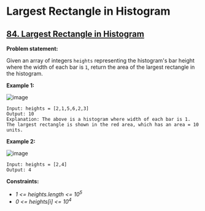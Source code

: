 # Largest Rectangle in Histogram

## [84. Largest Rectangle in Histogram](https://leetcode.com/problems/largest-rectangle-in-histogram/)

**Problem statement:**

Given an array of integers `heights` representing the histogram's bar height where the width of each bar is `1`, return the area of the largest rectangle in the histogram.

**Example 1:**

![image](https://user-images.githubusercontent.com/20440403/187251715-c54e6ef6-dd80-42de-a239-67f08eaae7da.png)

```
Input: heights = [2,1,5,6,2,3]
Output: 10
Explanation: The above is a histogram where width of each bar is 1.
The largest rectangle is shown in the red area, which has an area = 10 units.
```

**Example 2:**

![image](https://user-images.githubusercontent.com/20440403/187251763-18e1c140-2c77-4819-82e2-e5fd244cd24e.png)

```
Input: heights = [2,4]
Output: 4
```

**Constraints:**

* *1 <= heights.length <= 10<sup>5</sup>*
* *0 <= heights[i] <= 10<sup>4</sup>*
